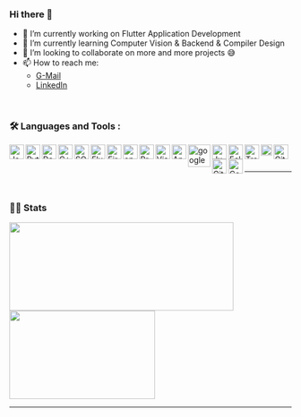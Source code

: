### Hi there 👋


- 🔭 I’m currently working on Flutter Application Development 
- 🌱 I’m currently learning Computer Vision & Backend & Compiler Design 
- 👯 I’m looking to collaborate on more and more projects 😅
- 📫 How to reach me: 
  - [G-Mail](https://mostafa.aminmk@gmail.com)
  - [LinkedIn](https://www.linkedin.com/in/mostafaamin0)

<br />

### :hammer_and_wrench: Languages and Tools :

<img align="left" alt="Java" width="26px" src="https://user-images.githubusercontent.com/47731377/116501299-bc317380-a8b0-11eb-8f1a-9379588b5f56.png" />
<img align="left" alt="Python" width="26px" src="https://user-images.githubusercontent.com/47722373/163312574-4ef98529-81fd-4aaa-8246-cc881b7bebf2.png"/>
<img align="left" alt="Dart" width="26px" src="https://user-images.githubusercontent.com/47731377/116501305-be93cd80-a8b0-11eb-91e0-b5e51c357214.png" />
<img align="left" alt="C++" width="26px" src="https://user-images.githubusercontent.com/47731377/116501296-bb98dd00-a8b0-11eb-9663-0c5cb4e712ef.png" />
<img align="left" alt="SQL" width="26px" src="https://user-images.githubusercontent.com/47731377/116501307-bf2c6400-a8b0-11eb-8de5-9706ffe9175d.png" />
<img align="left" alt="Flutter" width="26px" src="https://user-images.githubusercontent.com/47731377/116501303-be93cd80-a8b0-11eb-84fa-62df2fc5ee99.png" />
<img align="left" alt="Firebase" width="26px" src="https://user-images.githubusercontent.com/47731377/116501306-be93cd80-a8b0-11eb-9cac-06107cc596d0.png" />
<img align="left" alt="openCV" width="26px" src="https://user-images.githubusercontent.com/47722373/163313386-ed9a0e48-448a-43f2-9a09-69b3af61ae0b.png"/>
<img align="left" alt="Processing 3" width="26px" src="https://user-images.githubusercontent.com/47722373/163312842-5bd74187-075d-4a20-afc0-eca3c697b9ac.png" />
<img align="left" alt="Visual Studio Code" width="26px" src="https://user-images.githubusercontent.com/47731377/116501300-bcca0a00-a8b0-11eb-814b-ee4d9b2ed96a.png" />
<img align="left" alt="Android Studio" width="26px" src="https://user-images.githubusercontent.com/47731377/116507191-120d1800-a8bf-11eb-889e-4053868403f3.png" />
<img align="left" alt="google colab" width="40px" src="https://user-images.githubusercontent.com/47722373/163313415-f069dfac-9f9b-491c-9863-cbef01acdb1b.png"/>
<img align="left" alt="JupyterLab" width="26px" src="https://user-images.githubusercontent.com/47722373/163313409-78c4eb4c-9a62-4b4e-b28d-9ac2f816c6c9.svg"/>
<img align="left" alt="Eclipse" width="26px" src="https://user-images.githubusercontent.com/47731377/116506732-28ff3a80-a8be-11eb-8f20-6a1be2591ea6.png" />
<img align="left" alt="Trello" width="26px" src="https://user-images.githubusercontent.com/47731377/116507012-c5294180-a8be-11eb-9890-d5fcc089ed33.png" />
<img align="left" alt="Figma" width="20px" src="https://user-images.githubusercontent.com/47722373/163313763-aabdd6d7-9287-4761-b8ae-89fba634f0f8.png"/>
<img align="left" alt="GitHub" width="26px" src="https://user-images.githubusercontent.com/47731377/116506791-4b915380-a8be-11eb-939c-4cae75981bfc.png" />
<img align="left" alt="Git" width="26px" src="https://user-images.githubusercontent.com/47731377/116501309-bfc4fa80-a8b0-11eb-9bda-dde2a7c5036d.png" />
<img align="left" alt="Console" width="26px" src="https://user-images.githubusercontent.com/47731377/116507010-c490ab00-a8be-11eb-8baa-a3fca7487535.png" />  



<br />
<br />  


---  

<br />


### 👨‍💻 Stats

<div>
  <span><img align="center" width="400px" height="158px" src="http://github-readme-streak-stats.herokuapp.com?user=MostafaAmin0&theme=blueberry&date_format=M%20j%5B%2C%20Y%5D" /></span>
  <span><img align="center" width="260px" height="158px" src="https://github-readme-stats.vercel.app/api/top-langs/?username=MostafaAmin0&layout=compact&theme=vision-friendly-dark" /></span>
</div>

---
